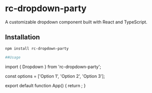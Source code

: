 # rc-dropdown-party

A customizable dropdown component built with React and TypeScript.

## Installation

```bash
npm install rc-dropdown-party

##Usage

```
import { Dropdown } from 'rc-dropdown-party';

const options = ['Option 1', 'Option 2', 'Option 3'];

export default function App() {
  return <Dropdown label="Select an option:" options={options} />;
}
```
